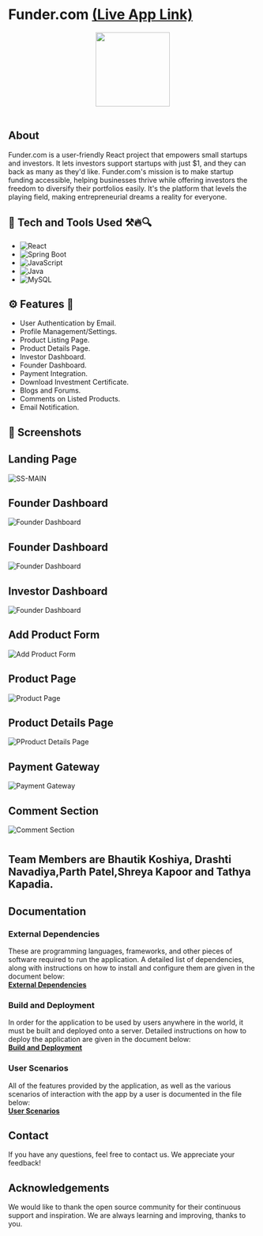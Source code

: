 # Funder.com [(Live App Link)](https://funder-asdc.netlify.app/)

<div align="center">
  <img width="150px" src="./funder-frontend/src/Assets/funder-Logo.png"/>
</div>
<br>

## About

Funder.com is a user-friendly React project that empowers small startups and investors. It lets investors support startups with just $1, and they can back as many as they'd like. Funder.com's mission is to make startup funding accessible, helping businesses thrive while offering investors the freedom to diversify their portfolios easily. It's the platform that levels the playing field, making entrepreneurial dreams a reality for everyone. 

## 🚀 Tech and Tools Used ⚒️🔥🔍

- ![React](https://img.shields.io/badge/React-16.13.1-blue)
- ![Spring Boot](https://img.shields.io/badge/Spring%20Boot-2.5.2-brightgreen)
- ![JavaScript](https://img.shields.io/badge/JavaScript-ES6-yellow)
- ![Java](https://img.shields.io/badge/Java-11-red)
- ![MySQL](https://img.shields.io/badge/MySQL-8.0-orange)

## ⚙️ Features 🚀

- User Authentication by Email.
- Profile Management/Settings.
- Product Listing Page.
- Product Details Page.
- Investor Dashboard.
- Founder Dashboard.
- Payment Integration.
- Download Investment Certificate.
- Blogs and Forums.
- Comments on Listed Products.
- Email Notification.

## 📸 Screenshots

## Landing Page

![SS-MAIN](./screenshots/Landing%20Page.png)

## Founder Dashboard

![Founder Dashboard](./screenshots/Founder%20Dashboard.png)

## Founder Dashboard

![Founder Dashboard](./screenshots/Filters.png)

## Investor Dashboard

![Founder Dashboard](./screenshots/Founder%20Dashboard.png)

## Add Product Form

![Add Product Form](./screenshots/Add%20new%20Product.png)

## Product Page

![Product Page](./screenshots/ProductPage.png)

## Product Details Page

![PProduct Details Page](./screenshots/Product%20Detail%20page.png)

## Payment Gateway

![Payment Gateway](./screenshots/Payment%20Gateway.png)

## Comment Section

![Comment Section](./screenshots/Comment%20Section.png)

#
## Team Members are Bhautik Koshiya, Drashti Navadiya,Parth Patel,Shreya Kapoor and Tathya Kapadia.

## Documentation

### External Dependencies
These are programming languages, frameworks, and other pieces of software required to run the application. A detailed list of dependencies, along with instructions on how to install and configure them are given in the document below:  
[**External Dependencies**](documentation/External_Dependencies.md)

### Build and Deployment
In order for the application to be used by users anywhere in the world, it must be built and deployed onto a server. Detailed instructions on how to deploy the application are given in the document below:  
[**Build and Deployment**](documentation/Build_And_Deployment.md)

### User Scenarios
All of the features provided by the application, as well as the various scenarios of interaction with the app by a user is documented in the file below:  
[**User Scenarios**](documentation/User_Scenarios.md)

## Contact

If you have any questions, feel free to contact us. We appreciate your feedback!

## Acknowledgements

We would like to thank the open source community for their continuous support and inspiration. We are always learning and improving, thanks to you.